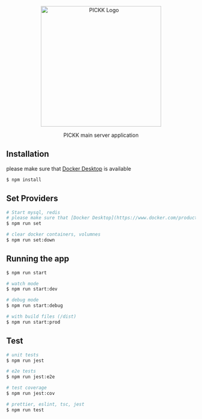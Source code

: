 <p align="center">
  <a href="https://api.pickk.dev/graphql/" target="blank"><img src="https://pickk.one/images/icons/logo/logo-clear.png" width="320" alt="PICKK Logo" /></a>
</p>

  <p align="center">PICKK main server application</p>

## Installation

please make sure that [Docker Desktop](https://www.docker.com/products/docker-desktop) is available

```bash
$ npm install
```

## Set Providers

```bash
# Start mysql, redis
# please make sure that [Docker Desktop](https://www.docker.com/products/docker-desktop) is available
$ npm run set

# clear docker containers, volumnes
$ npm run set:down
```

## Running the app

```bash
$ npm run start

# watch mode
$ npm run start:dev

# debug mode
$ npm run start:debug

# with build files (/dist)
$ npm run start:prod
```

## Test

```bash
# unit tests
$ npm run jest

# e2e tests
$ npm run jest:e2e

# test coverage
$ npm run jest:cov

# prettier, eslint, tsc, jest
$ npm run test
```
